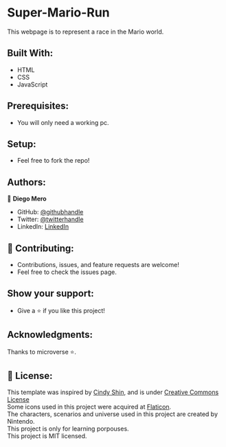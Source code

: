 # Super-Mario-Run
This webpage is to represent a race in the Mario world. 
## Built With:
 - HTML
 - CSS
 - JavaScript
## Prerequisites:
 - You will only need a working pc.
## Setup:
 - Feel free to fork the repo!
## Authors:
👤 **Diego Mero**
- GitHub: [@githubhandle](https://github.com/githubhandle)
- Twitter: [@twitterhandle](https://twitter.com/twitterhandle)
- LinkedIn: [LinkedIn](https://linkedin.com/in/linkedinhandle)
## 🤝 Contributing:
 - Contributions, issues, and feature requests are welcome!
 - Feel free to check the issues page.
## Show your support:
 - Give a ⭐️ if you like this project!
## Acknowledgments:
 Thanks to microverse ⭐️.
## 📝 License:
 This template was inspired by [Cindy Shin](https://www.behance.net/gallery/29845175/CC-Global-Summit-2015),
 and is under [Creative Commons License](https://creativecommons.org/licenses/by-nc/4.0/)<br>
 Some icons used in this project were acquired at [Flaticon](https://www.flaticon.com/).<br>
 The characters, scenarios and universe used in this project are created by Nintendo.<br>
 This project is only for learning porpouses.<br>
 This project is MIT licensed.